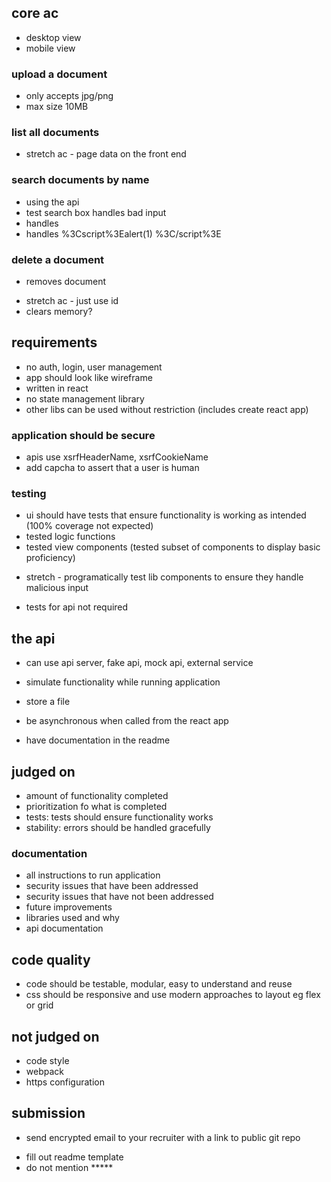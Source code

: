 ## core ac
+ desktop view
+ mobile view

### upload a document
+ only accepts jpg/png
+ max size 10MB

### list all documents
- stretch ac - page data on the front end 

### search documents by name
+ using the api
+ test search box handles bad input 
+ handles <script>alert(1) </script>
+ handles %3Cscript%3Ealert(1) %3C/script%3E

### delete a document
+ removes document
- stretch ac - just use id
- clears memory?

## requirements
+ no auth, login, user management
+ app should look like wireframe
+ written in react
+ no state management library
+ other libs can be used without restriction (includes create react app)

### application should be secure
+ apis use xsrfHeaderName, xsrfCookieName
+ add capcha to assert that a user is human 

### testing 
+ ui should have tests that ensure functionality is working as intended (100% coverage not expected)
+ tested logic functions
+ tested view components (tested subset of components to display basic proficiency)
- stretch - programatically test lib components to ensure they handle malicious input
+ tests for api not required

## the api
+ can use api server, fake api, mock api, external service
+ simulate functionality while running application
+ store a file

+ be asynchronous when called from the react app
+ have documentation in the readme

## judged on
- amount of functionality completed
- prioritization fo what is completed
- tests: tests should ensure functionality works
- stability: errors should be handled gracefully

### documentation
+ all instructions to run application
+ security issues that have been addressed
+ security issues that have not been addressed
+ future improvements
+ libraries used and why
+ api documentation

## code quality
+ code should be testable, modular, easy to understand and reuse
+ css should be responsive and use modern approaches to layout eg flex or grid

## not judged on
- code style
- webpack
- https configuration

## submission
- send encrypted email to your recruiter with a link to public git repo
+ fill out readme template
+ do not mention *****
